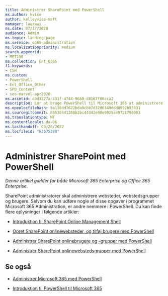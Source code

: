 ```yaml
---
title: Administrer SharePoint med PowerShell
ms.author: kvice
author: kelleyvice-msft
manager: laurawi
ms.date: 07/17/2020
audience: Admin
ms.topic: landing-page
ms.service: o365-administration
ms.localizationpriority: medium
search.appverid:
- MET150
ms.collection: Ent_O365
f1.keywords:
- CSH
ms.custom:
- PowerShell
- Ent_Office_Other
- SPO_Content
- seo-marvel-apr2020
ms.assetid: d0d3877a-831f-4744-96b0-d8167f06cca2
description: Lær at bruge PowerShell til Microsoft 365 at administrere brugere, grupper og webstedsgrupper.
ms.openlocfilehash: 9a138dd7622bda9cbb7d3206349ddd8992b93831
ms.sourcegitcommit: b3530441288b2bc44342e00e9025a49721796903
ms.translationtype: MT
ms.contentlocale: da-DK
ms.lasthandoff: 03/20/2022
ms.locfileid: "63675388"
---
```

# <a name="manage-sharepoint-with-powershell"></a>Administrer SharePoint med PowerShell

*Denne artikel gælder for både Microsoft 365 Enterprise og Office 365 Enterprise.*

SharePoint administratorer skal administrere websteder, webstedsgrupper og brugere. Selvom du kan udføre nogle af disse opgaver i programmet Microsoft 365 Administration, er andre nemmere i PowerShell. Du kan finde flere oplysninger i følgende artikler:

- [Introduktion til SharePoint Online Management Shell](/powershell/sharepoint/sharepoint-online/connect-sharepoint-online)

- [Opret SharePoint onlinewebsteder, og tilføj brugere med PowerShell](create-sharepoint-sites-and-add-users-with-powershell.md)

- [Administrer SharePoint onlinebrugere og -grupper med PowerShell](manage-sharepoint-users-and-groups-with-powershell.md)

- [Administrer SharePoint onlinewebstedsgrupper med PowerShell](manage-sharepoint-site-groups-with-powershell.md)

## <a name="see-also"></a>Se også

- [Administrer Microsoft 365 med PowerShell](manage-microsoft-365-with-microsoft-365-powershell.md)

- [Introduktion til PowerShell til Microsoft 365](getting-started-with-microsoft-365-powershell.md)
